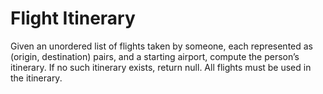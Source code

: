 ﻿# Flight Itinerary

Given an unordered list of flights taken by someone, each represented as (origin, destination) pairs, and a starting airport, compute the person’s itinerary. If no such itinerary exists, return null. All flights must be used in the itinerary.